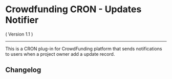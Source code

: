 Crowdfunding CRON - Updates Notifier
==========================
( Version 1.1 )
- - -

This is a CRON plug-in for CrowdFunding platform that sends notifications to users when a project owner add a update record.

Changelog
---------